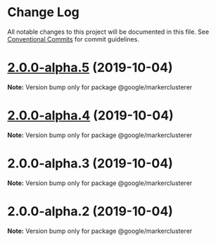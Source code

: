 # Change Log

All notable changes to this project will be documented in this file.
See [Conventional Commits](https://conventionalcommits.org) for commit guidelines.

# [2.0.0-alpha.5](https://github.com/googlemaps/v3-utility-library/compare/@google/markerclusterer@2.0.0-alpha.4...@google/markerclusterer@2.0.0-alpha.5) (2019-10-04)

**Note:** Version bump only for package @google/markerclusterer





# [2.0.0-alpha.4](https://github.com/googlemaps/v3-utility-library/compare/@google/markerclusterer@2.0.0-alpha.3...@google/markerclusterer@2.0.0-alpha.4) (2019-10-04)

**Note:** Version bump only for package @google/markerclusterer





# 2.0.0-alpha.3 (2019-10-04)

**Note:** Version bump only for package @google/markerclusterer





# 2.0.0-alpha.2 (2019-10-04)

**Note:** Version bump only for package @google/markerclusterer
